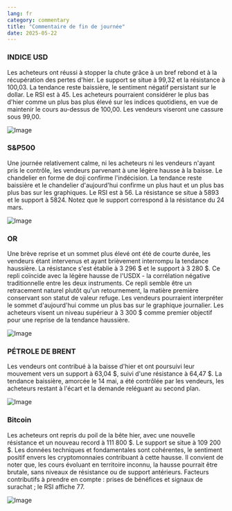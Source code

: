 ```yaml
---
lang: fr
category: commentary
title: "Commentaire de fin de journée"
date: 2025-05-22
---
```


### INDICE USD

Les acheteurs ont réussi à stopper la chute grâce à un bref rebond et à la récupération des pertes d'hier. Le support se situe à 99,32 et la résistance à 100,03. La tendance reste baissière, le sentiment négatif persistant sur le dollar. Le RSI est à 45. Les acheteurs pourraient considérer le plus bas d'hier comme un plus bas plus élevé sur les indices quotidiens, en vue de maintenir le cours au-dessus de 100,00. Les vendeurs viseront une cassure sous 99,00.

![Image](https://markleighedu.github.io/img/May-2025/22-May-2025/usdindex.jpg)

### S&P500

Une journée relativement calme, ni les acheteurs ni les vendeurs n'ayant pris le contrôle, les vendeurs parvenant à une légère hausse à la baisse. Le chandelier en forme de doji confirme l'indécision. La tendance reste baissière et le chandelier d'aujourd'hui confirme un plus haut et un plus bas plus bas sur les graphiques. Le RSI est à 56. La résistance se situe à 5893 et le support à 5824. Notez que le support correspond à la résistance du 24 mars.

![Image](https://markleighedu.github.io/img/May-2025/22-May-2025/sp500.jpg)

### OR

Une brève reprise et un sommet plus élevé ont été de courte durée, les vendeurs étant intervenus et ayant brièvement interrompu la tendance haussière. La résistance s'est établie à 3 296 $ et le support à 3 280 $. Ce repli coïncide avec la légère hausse de l'USDX - la corrélation négative traditionnelle entre les deux instruments. Ce repli semble être un retracement naturel plutôt qu'un retournement, la matière première conservant son statut de valeur refuge. Les vendeurs pourraient interpréter le sommet d'aujourd'hui comme un plus bas sur le graphique journalier. Les acheteurs visent un niveau supérieur à 3 300 $ comme premier objectif pour une reprise de la tendance haussière.

![Image](https://markleighedu.github.io/img/May-2025/22-May-2025/gold.jpg)

### PÉTROLE DE BRENT

Les vendeurs ont contribué à la baisse d'hier et ont poursuivi leur mouvement vers un support à 63,04 $, suivi d'une résistance à 64,47 $. La tendance baissière, amorcée le 14 mai, a été contrôlée par les vendeurs, les acheteurs restant à l'écart et la demande reléguant au second plan.

![Image](https://markleighedu.github.io/img/May-2025/22-May-2025/brentoil.jpg)

### Bitcoin

Les acheteurs ont repris du poil de la bête hier, avec une nouvelle résistance et un nouveau record à 111 800 $. Le support se situe à 109 200 $. Les données techniques et fondamentales sont cohérentes, le sentiment positif envers les cryptomonnaies contribuant à cette hausse. Il convient de noter que, les cours évoluant en territoire inconnu, la hausse pourrait être brutale, sans niveaux de résistance ou de support antérieurs. Facteurs contributifs à prendre en compte : prises de bénéfices et signaux de surachat ; le RSI affiche 77.

![Image](https://markleighedu.github.io/img/May-2025/22-May-2025/bitcoin.jpg)

